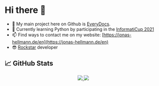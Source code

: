 # Hi there 👋

- 🔭 My main project here on Github is [EveryDocs](https://github.com/jonashellmann/everydocs-core).
- 🌱 Currently learning Python by participating in the [InformatiCup 2021](https://github.com/informatiCup/informatiCup2021)
- 📫 Find ways to contact me on my website: [https://jonas-hellmann.de/en](https://jonas-hellmann.de/en)
- 😎 [Rockstar](https://codewithrockstar.com/) developer 

## 📈 GitHub Stats

<p align="center">
  <a href="https://github.com/jonashellmann/">
    <img src="https://github-readme-stats.vercel.app/api?username=jonashellmann&show_icons=true&theme=radical&include_all_commits=true&count_private=true" />
    <img src="https://github-readme-stats.vercel.app/api/top-langs/?username=jonashellmann&theme=radical&layout=compact&hide=HTML,CSS&langs_count=8" />
  </a>
</p>
